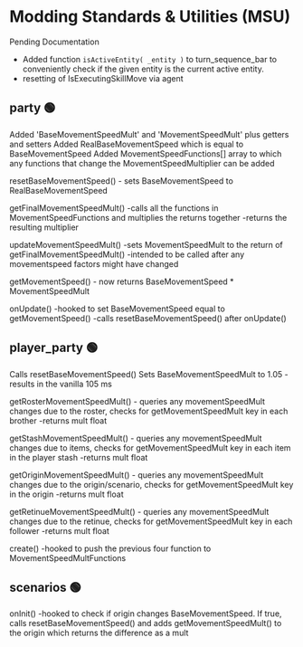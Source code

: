 # Modding Standards & Utilities (MSU)
Pending Documentation

- Added function `isActiveEntity( _entity )` to turn_sequence_bar to conveniently check if the given entity is the current active entity.
- resetting of IsExecutingSkillMove via agent


## party 🟢
Added 'BaseMovementSpeedMult' and 'MovementSpeedMult' plus getters and setters
Added RealBaseMovementSpeed which is equal to BaseMovementSpeed
Added MovementSpeedFunctions[] array to which any functions that change the MovementSpeedMultiplier can be added

resetBaseMovementSpeed()
	- sets BaseMovementSpeed to RealBaseMovementSpeed

getFinalMovementSpeedMult()
	-calls all the functions in MovementSpeedFunctions and multiplies the returns together
	-returns the resulting multiplier

updateMovementSpeedMult()
	-sets MovementSpeedMult to the return of getFinalMovementSpeedMult()
	-intended to be called after any movementspeed factors might have changed

getMovementSpeed()
	- now returns BaseMovementSpeed * MovementSpeedMult

onUpdate()
	-hooked to set BaseMovementSpeed equal to getMovementSpeed()
	-calls resetBaseMovementSpeed() after onUpdate()


## player_party 🟢
Calls resetBaseMovementSpeed()
Sets BaseMovementSpeedMult to 1.05
	- results in the vanilla 105 ms

getRosterMovementSpeedMult()
	- queries any movementSpeedMult changes due to the roster, checks for getMovementSpeedMult key in each brother
	-returns mult float

getStashMovementSpeedMult()
	- queries any movementSpeedMult changes due to items, checks for getMovementSpeedMult key in each item in the player stash
	-returns mult float

getOriginMovementSpeedMult()
	- queries any movementSpeedMult changes due to the origin/scenario, checks for getMovementSpeedMult key in the origin
	-returns mult float

getRetinueMovementSpeedMult()
	- queries any movementSpeedMult changes due to the retinue, checks for getMovementSpeedMult key in each follower
	-returns mult float

create()
	-hooked to push the previous four function to MovementSpeedMultFunctions

## scenarios 🟢

onInit()
	-hooked to check if origin changes BaseMovementSpeed. If true, calls resetBaseMovementSpeed() and adds getMovementSpeedMult() to the origin which returns the difference as a mult


